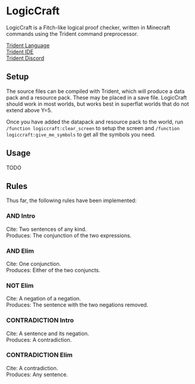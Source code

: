 # LogicCraft

LogicCraft is a Fitch-like logical proof checker, written in
Minecraft commands using the Trident command preprocessor.

[Trident Language](https://github.com/Energyxxer/Trident-Language/releases)  
[Trident IDE](https://github.com/Energyxxer/Trident-UI/releases)  
[Trident Discord](https://discord.gg/VpfA3c6)

## Setup

The source files can be compiled with Trident, which will produce
a data pack and a resource pack. These may be placed in a save
file. LogicCraft should work in most worlds, but works best in
superflat worlds that do not extend above Y=5.

Once you have added the datapack and resource pack to the world,
run `/function logiccraft:clear_screen` to setup the screen and
`/function logiccraft:give_me_symbols` to get all the symbols you
need.

## Usage

TODO

## Rules

Thus far, the following rules have been implemented:

### AND Intro
Cite: Two sentences of any kind.  
Produces: The conjunction of the two expressions.
### AND Elim
Cite: One conjunction.  
Produces: Either of the two conjuncts.
### NOT Elim
Cite: A negation of a negation.  
Produces: The sentence with the two negations removed.
### CONTRADICTION Intro
Cite: A sentence and its negation.  
Produces: A contradiction.
### CONTRADICTION Elim
Cite: A contradiction.  
Produces: Any sentence.
